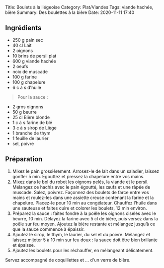 Title: Boulets à la liégeoise
Category: Plat/Viandes
Tags: viande hachée, bière
Summary: Des boulettes à la bière
Date:  2020-11-11 17:40

## Ingrédients

- 250 g pain sec
- 40 cl Lait 
- 2 oignons
- 10 brins de persil plat
- 600 g viande hachée
- 2 oeufs
- noix de muscade
- 100 g farine
- 100 g chapelure
- 6 c à s d'huile

> Pour la sauce :

- 2 gros oignons
- 50 g beurre
- 25 cl Bière blonde
- 1 c à s farine de blé
- 3 c à s sirop de Liège
- 1 branche de thym
- 1 feuille de laurier
- sel, poivre

## Préparation

1. Mixez le pain grossièrement. Arrosez-le de lait dans un saladier, laissez gonfler 5 min. Egouttez et pressez la chapelure entre vos mains.
2. Mixez dans le bol du robot les oignons pelés, la viande et le persil. Mélangez ce hachis avec le pain égoutté, les œufs et une râpée de muscade. Salez, poivrez. Façonnez des boulets de farce entre vos mains et roulez-les dans une assiette creuse contenant la farine et la chapelure. Placez-le pour 10 min au congélateur. Chauffez l’huile dans une sauteuse et faites cuire et colorer les boulets, 12 min environ.
3. Préparez la sauce : faites fondre à la poêle les oignons ciselés avec le beurre, 10 min.
Délayez la farine avec 5 cl de bière, puis versez dans la poêle sur feu moyen. Ajoutez la bière restante et mélangez jusqu’à ce que la sauce commence à épaissir.
4. Ajoutez le sirop, le thym, le laurier, du sel et du poivre. Mélangez et laissez mijoter 5 à 10 min sur feu doux : la sauce doit être bien brillante et épaisse.
5. Ajoutez les boulets pour les réchauffer, en mélangeant délicatement.

Servez accompagné de coquillettes et ... d'un verre de bière.
